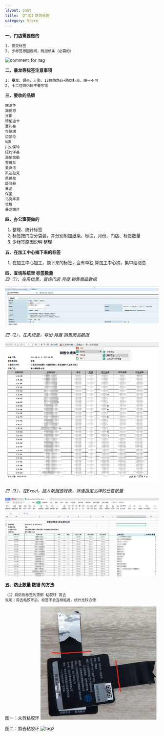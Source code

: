 ```yaml
---
layout: post
title: 【门店】防伪标签
category: Store
---
```


**一、门店需要做的**  
```
1. 提交标签
2. 少标签原因说明，附加纸条（必需的）
```
![comment_for_tag](/images/comment_for_tag.png)


**二、暴龙等标签注意事项**  
```
1. 暴龙、保圣、亓那，12位防伪码+防伪标签，缺一不可
2. 十二位防伪码不要写错  
```


**三、要收的品牌**
```
施洛华
海俪恩
亓那
特伦迪卡
夏利豪
乔瑞琪
迈凯伦
V牌
川久保玲
纽约洋基
海伦凯勒
雪佛兰
美津浓
凯迪拉克
芭芭拉
舒马赫
暴龙
保圣
马克华菲
妆瞳
暴龙镜片
```

**四、办公室要做的**
1. 整理、统计标签
2. 标签按门店分袋装，并分别附加纸条，标注，月份、门店、标签数量
3. 少标签原因说明 整理


**五、在加工中心摘下来的标签**  

1. 在加工中心加工，摘下来的标签，会有单独 算加工中心摘，集中给骆总 





**四、查询系统里 标签数量**  
_四（1）、在系统里，查询门店 月度 销售商品数据_  
  
![query](/images/tag_query.png)  
  
_四（2）、在系统里，导出 月度 销售商品数据_  
  
![export](/images/tag_export.png)  
  
_四（3）、在Excel，插入数据透视表，筛选指定品牌的已售数量_  
  
![find](/images/tag_find.png)  



**五、防止数量 数错 的方法**
```
（1）将防伪标签的顶部 粘胶环 剪去
说明：剪去粘胶环后，标签不会互相粘连，统计比较方便
```

图一：未剪粘胶环
![tag1](/images/tag1.png)

图二：剪去粘胶环
![tag2](/images/tag3.png)

